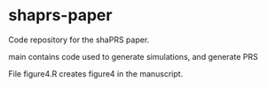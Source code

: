 # shaprs-paper
Code repository for the shaPRS paper.

main contains code used to generate simulations, and generate PRS

File figure4.R creates figure4 in the manuscript.
